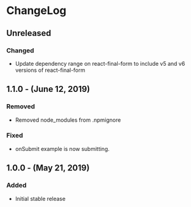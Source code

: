 ChangeLog
=========

Unreleased
----------
### Changed
* Update dependency range on react-final-form to include v5 and v6 versions of react-final-form

1.1.0 - (June 12, 2019)
------------------
### Removed
* Removed node_modules from .npmignore

### Fixed
* onSubmit example is now submitting.

1.0.0 - (May 21, 2019)
------------------
### Added
* Initial stable release
